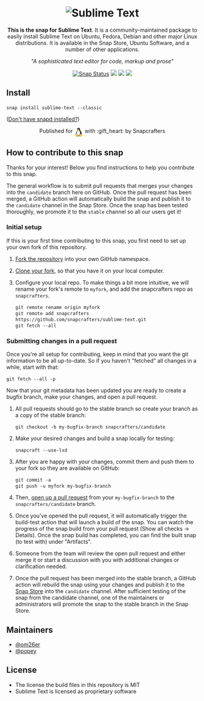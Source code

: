 <h1 align="center">
  <img height="200px" width="200px" src="https://avatars1.githubusercontent.com/u/684879?s=200&v=4&s=256" alt="Sublime Text">
</h1>

<p align="center"><b>This is the snap for Sublime Text</b>. It is a community-maintained package to easily install Sublime Text on Ubuntu, Fedora, Debian and other major Linux distributions. It is available in the Snap Store, Ubuntu Software, and a number of other applications.</p>

<p align="center"><i>"A sophisticated text editor for code, markup and prose"</i></p>

<p align="center">
<a href="https://snapcraft.io/sublime-text"><img src="https://snapcraft.io/sublime-text/badge.svg" alt="Snap Status"></a>
<a href="https://github.com/snapcrafters/sublime-text/actions/workflows/sync-upstream.yml"><img src="https://github.com/snapcrafters/sublime-text/actions/workflows/sync-upstream.yml/badge.svg"></a>
<a href="https://github.com/snapcrafters/sublime-text/actions/workflows/release-to-candidate.yml"><img src="https://github.com/snapcrafters/sublime-text/actions/workflows/release-to-candidate.yml/badge.svg"></a>
<a href="https://github.com/snapcrafters/sublime-text/actions/workflows/promote-to-stable.yml"><img src="https://github.com/snapcrafters/sublime-text/actions/workflows/promote-to-stable.yml/badge.svg"></a>
</p>

## Install

```shell
snap install sublime-text --classic
```

([Don't have snapd installed?](https://snapcraft.io/docs/core/install))

<p align="center">Published for <img src="https://raw.githubusercontent.com/anythingcodes/slack-emoji-for-techies/gh-pages/emoji/tux.png" align="top" width="24" /> with :gift_heart: by Snapcrafters</p>

## How to contribute to this snap

Thanks for your interest! Below you find instructions to help you contribute to this snap.

The general workflow is to submit pull requests that merges your changes into the `candidate` branch here on GitHub. Once the pull request has been merged, a GitHub action will automatically build the snap and publish it to the `candidate` channel in the Snap Store. Once the snap has been tested thoroughly, we promote it to the `stable` channel so all our users get it!

### Initial setup

If this is your first time contributing to this snap, you first need to set up your own fork of this repository.

1. [Fork the repository](https://docs.github.com/en/github/getting-started-with-github/fork-a-repo) into your own GitHub namespace.
2. [Clone your fork](https://git-scm.com/book/en/v2/Git-Basics-Getting-a-Git-Repository), so that you have it on your local computer.
3. Configure your local repo. To make things a bit more intuitive, we will rename your fork's remote to `myfork`, and add the snapcrafters repo as `snapcrafters`.

   ```shell
   git remote rename origin myfork
   git remote add snapcrafters https://github.com/snapcrafters/sublime-text.git
   git fetch --all
   ```

### Submitting changes in a pull request

Once you're all setup for contributing, keep in mind that you want the git information to be all up-to-date. So if you haven't "fetched" all changes in a while, start with that:

```shell
git fetch --all -p
```

Now that your git metadata has been updated you are ready to create a bugfix branch, make your changes, and open a pull request.

1. All pull requests should go to the stable branch so create your branch as a copy of the stable branch:

   ```shell
   git checkout -b my-bugfix-branch snapcrafters/candidate
   ```

2. Make your desired changes and build a snap locally for testing:

   ```shell
   snapcraft --use-lxd
   ```

3. After you are happy with your changes, commit them and push them to your fork so they are available on GitHub:

   ```shell
   git commit -a
   git push -u myfork my-bugfix-branch
   ```

4. Then, [open up a pull request](https://docs.github.com/en/github/collaborating-with-issues-and-pull-requests/about-pull-requests) from your `my-bugfix-branch` to the `snapcrafters/candidate` branch.
5. Once you've opened the pull request, it will automatically trigger the build-test action that will launch a build of the snap. You can watch the progress of the snap build from your pull request (Show all checks -> Details). Once the snap build has completed, you can find the built snap (to test with) under "Artifacts".
6. Someone from the team will review the open pull request and either merge it or start a discussion with you with additional changes or clarification needed.
7. Once the pull request has been merged into the stable branch, a GitHub action will rebuild the snap using your changes and publish it to the [Snap Store](https://snapcraft.io/sublime-text) into the `candidate` channel. After sufficient testing of the snap from the candidate channel, one of the maintainers or administrators will promote the snap to the stable branch in the Snap Store.

## Maintainers

- [@om26er](https://github.com/om26er/)
- [@popey](https://github.com/popey/)

## License

- The license the build files in this repository is MIT
- Sublime Text is licensed as proprietary software
